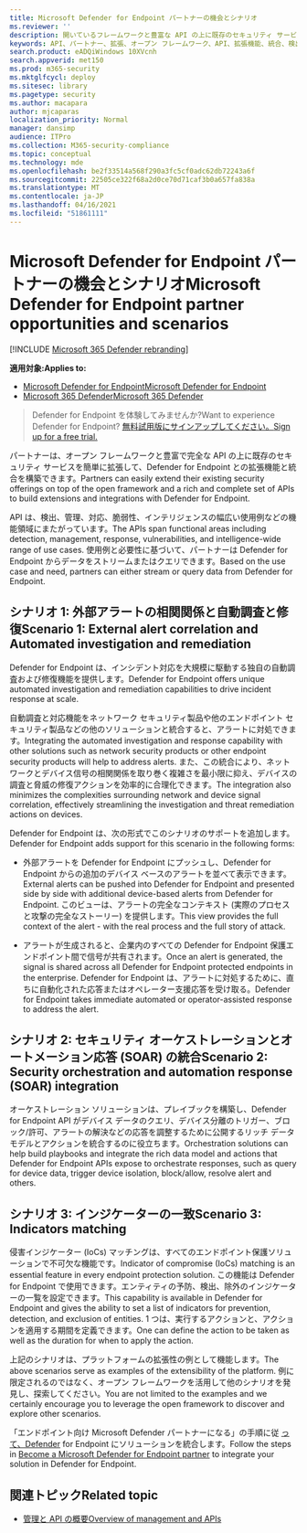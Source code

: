 ```yaml
---
title: Microsoft Defender for Endpoint パートナーの機会とシナリオ
ms.reviewer: ''
description: 開いているフレームワークと豊富な API の上に既存のセキュリティ サービスを拡張して、Microsoft Defender for Endpoint との拡張機能と統合を構築する方法について説明します。
keywords: API、パートナー、拡張、オープン フレームワーク、API、拡張機能、統合、検出、管理、応答、脆弱性、インテリジェンス
search.product: eADQiWindows 10XVcnh
search.appverid: met150
ms.prod: m365-security
ms.mktglfcycl: deploy
ms.sitesec: library
ms.pagetype: security
ms.author: macapara
author: mjcaparas
localization_priority: Normal
manager: dansimp
audience: ITPro
ms.collection: M365-security-compliance
ms.topic: conceptual
ms.technology: mde
ms.openlocfilehash: be2f33514a568f290a3fc5cf0adc62db72243a6f
ms.sourcegitcommit: 22505ce322f68a2d0ce70d71caf3b0a657fa838a
ms.translationtype: MT
ms.contentlocale: ja-JP
ms.lasthandoff: 04/16/2021
ms.locfileid: "51861111"
---
```

# <a name="microsoft-defender-for-endpoint-partner-opportunities-and-scenarios"></a><span data-ttu-id="5f8e8-104">Microsoft Defender for Endpoint パートナーの機会とシナリオ</span><span class="sxs-lookup"><span data-stu-id="5f8e8-104">Microsoft Defender for Endpoint partner opportunities and scenarios</span></span>

[!INCLUDE [Microsoft 365 Defender rebranding](../../includes/microsoft-defender.md)]

<span data-ttu-id="5f8e8-105">**適用対象:**</span><span class="sxs-lookup"><span data-stu-id="5f8e8-105">**Applies to:**</span></span>
- [<span data-ttu-id="5f8e8-106">Microsoft Defender for Endpoint</span><span class="sxs-lookup"><span data-stu-id="5f8e8-106">Microsoft Defender for Endpoint</span></span>](https://go.microsoft.com/fwlink/p/?linkid=2154037)
- [<span data-ttu-id="5f8e8-107">Microsoft 365 Defender</span><span class="sxs-lookup"><span data-stu-id="5f8e8-107">Microsoft 365 Defender</span></span>](https://go.microsoft.com/fwlink/?linkid=2118804)


> <span data-ttu-id="5f8e8-108">Defender for Endpoint を体験してみませんか?</span><span class="sxs-lookup"><span data-stu-id="5f8e8-108">Want to experience Defender for Endpoint?</span></span> [<span data-ttu-id="5f8e8-109">無料試用版にサインアップしてください。</span><span class="sxs-lookup"><span data-stu-id="5f8e8-109">Sign up for a free trial.</span></span>](https://www.microsoft.com/microsoft-365/windows/microsoft-defender-atp?ocid=docs-wdatp-exposedapis-abovefoldlink) 


<span data-ttu-id="5f8e8-110">パートナーは、オープン フレームワークと豊富で完全な API の上に既存のセキュリティ サービスを簡単に拡張して、Defender for Endpoint との拡張機能と統合を構築できます。</span><span class="sxs-lookup"><span data-stu-id="5f8e8-110">Partners can easily extend their existing security offerings on top of the open framework and a rich and complete set of APIs to build extensions and integrations with Defender for Endpoint.</span></span> 

<span data-ttu-id="5f8e8-111">API は、検出、管理、対応、脆弱性、インテリジェンスの幅広い使用例などの機能領域にまたがっています。</span><span class="sxs-lookup"><span data-stu-id="5f8e8-111">The APIs span functional areas including detection, management, response, vulnerabilities, and intelligence-wide range of use cases.</span></span> <span data-ttu-id="5f8e8-112">使用例と必要性に基づいて、パートナーは Defender for Endpoint からデータをストリームまたはクエリできます。</span><span class="sxs-lookup"><span data-stu-id="5f8e8-112">Based on the use case and need, partners can either stream or query data from Defender for Endpoint.</span></span> 


## <a name="scenario-1-external-alert-correlation-and-automated-investigation-and-remediation"></a><span data-ttu-id="5f8e8-113">シナリオ 1: 外部アラートの相関関係と自動調査と修復</span><span class="sxs-lookup"><span data-stu-id="5f8e8-113">Scenario 1: External alert correlation and Automated investigation and remediation</span></span>
<span data-ttu-id="5f8e8-114">Defender for Endpoint は、インシデント対応を大規模に駆動する独自の自動調査および修復機能を提供します。</span><span class="sxs-lookup"><span data-stu-id="5f8e8-114">Defender for Endpoint offers unique automated investigation and remediation capabilities to drive incident response at scale.</span></span> 

<span data-ttu-id="5f8e8-115">自動調査と対応機能をネットワーク セキュリティ製品や他のエンドポイント セキュリティ製品などの他のソリューションと統合すると、アラートに対処できます。</span><span class="sxs-lookup"><span data-stu-id="5f8e8-115">Integrating the automated investigation and response capability with other solutions such as network security products or other endpoint security products will help to address alerts.</span></span> <span data-ttu-id="5f8e8-116">また、この統合により、ネットワークとデバイス信号の相関関係を取り巻く複雑さを最小限に抑え、デバイスの調査と脅威の修復アクションを効率的に合理化できます。</span><span class="sxs-lookup"><span data-stu-id="5f8e8-116">The integration also minimizes the complexities surrounding network and device signal correlation, effectively streamlining the investigation and threat remediation actions on devices.</span></span>

<span data-ttu-id="5f8e8-117">Defender for Endpoint は、次の形式でこのシナリオのサポートを追加します。</span><span class="sxs-lookup"><span data-stu-id="5f8e8-117">Defender for Endpoint adds support for this scenario in the following forms:</span></span>

- <span data-ttu-id="5f8e8-118">外部アラートを Defender for Endpoint にプッシュし、Defender for Endpoint からの追加のデバイス ベースのアラートを並べて表示できます。</span><span class="sxs-lookup"><span data-stu-id="5f8e8-118">External alerts can be pushed into Defender for Endpoint and presented side by side with additional device-based alerts from Defender for Endpoint.</span></span> <span data-ttu-id="5f8e8-119">このビューは、アラートの完全なコンテキスト (実際のプロセスと攻撃の完全なストーリー) を提供します。</span><span class="sxs-lookup"><span data-stu-id="5f8e8-119">This view provides the full context of the alert - with the real process and the full story of attack.</span></span>

- <span data-ttu-id="5f8e8-120">アラートが生成されると、企業内のすべての Defender for Endpoint 保護エンドポイント間で信号が共有されます。</span><span class="sxs-lookup"><span data-stu-id="5f8e8-120">Once an alert is generated, the signal is shared across all Defender for Endpoint protected endpoints in the enterprise.</span></span> <span data-ttu-id="5f8e8-121">Defender for Endpoint は、アラートに対処するために、直ちに自動化された応答またはオペレーター支援応答を受け取る。</span><span class="sxs-lookup"><span data-stu-id="5f8e8-121">Defender for Endpoint takes immediate automated or operator-assisted response to address the alert.</span></span>

## <a name="scenario-2-security-orchestration-and-automation-response-soar-integration"></a><span data-ttu-id="5f8e8-122">シナリオ 2: セキュリティ オーケストレーションとオートメーション応答 (SOAR) の統合</span><span class="sxs-lookup"><span data-stu-id="5f8e8-122">Scenario 2: Security orchestration and automation response (SOAR) integration</span></span>
<span data-ttu-id="5f8e8-123">オーケストレーション ソリューションは、プレイブックを構築し、Defender for Endpoint API がデバイス データのクエリ、デバイス分離のトリガー、ブロック/許可、アラートの解決などの応答を調整するために公開するリッチ データ モデルとアクションを統合するのに役立ちます。</span><span class="sxs-lookup"><span data-stu-id="5f8e8-123">Orchestration solutions can help build playbooks and integrate the rich data model and actions that Defender for Endpoint APIs expose to orchestrate responses, such as query for device data, trigger device isolation, block/allow, resolve alert and others.</span></span>

## <a name="scenario-3-indicators-matching"></a><span data-ttu-id="5f8e8-124">シナリオ 3: インジケーターの一致</span><span class="sxs-lookup"><span data-stu-id="5f8e8-124">Scenario 3: Indicators matching</span></span> 
<span data-ttu-id="5f8e8-125">侵害インジケーター (IoCs) マッチングは、すべてのエンドポイント保護ソリューションで不可欠な機能です。</span><span class="sxs-lookup"><span data-stu-id="5f8e8-125">Indicator of compromise (IoCs) matching is an essential feature in every endpoint protection solution.</span></span> <span data-ttu-id="5f8e8-126">この機能は Defender for Endpoint で使用できます。エンティティの予防、検出、除外のインジケーターの一覧を設定できます。</span><span class="sxs-lookup"><span data-stu-id="5f8e8-126">This capability is available in Defender for Endpoint and gives the ability to set a list of indicators for prevention, detection, and exclusion of entities.</span></span> <span data-ttu-id="5f8e8-127">1 つは、実行するアクションと、アクションを適用する期間を定義できます。</span><span class="sxs-lookup"><span data-stu-id="5f8e8-127">One can define the action to be taken as well as the duration for when to apply the action.</span></span>

<span data-ttu-id="5f8e8-128">上記のシナリオは、プラットフォームの拡張性の例として機能します。</span><span class="sxs-lookup"><span data-stu-id="5f8e8-128">The above scenarios serve as examples of the extensibility of the platform.</span></span> <span data-ttu-id="5f8e8-129">例に限定されるのではなく、オープン フレームワークを活用して他のシナリオを発見し、探索してください。</span><span class="sxs-lookup"><span data-stu-id="5f8e8-129">You are not limited to the examples and we certainly encourage you to leverage the open framework to discover and explore other scenarios.</span></span>

<span data-ttu-id="5f8e8-130">「エンドポイント向け Microsoft Defender パートナーになる」の手順に従 [って、Defender](get-started-partner-integration.md) for Endpoint にソリューションを統合します。</span><span class="sxs-lookup"><span data-stu-id="5f8e8-130">Follow the steps in [Become a Microsoft Defender for Endpoint partner](get-started-partner-integration.md) to integrate your solution in Defender for Endpoint.</span></span>

## <a name="related-topic"></a><span data-ttu-id="5f8e8-131">関連トピック</span><span class="sxs-lookup"><span data-stu-id="5f8e8-131">Related topic</span></span>
- [<span data-ttu-id="5f8e8-132">管理と API の概要</span><span class="sxs-lookup"><span data-stu-id="5f8e8-132">Overview of management and APIs</span></span>](management-apis.md)
